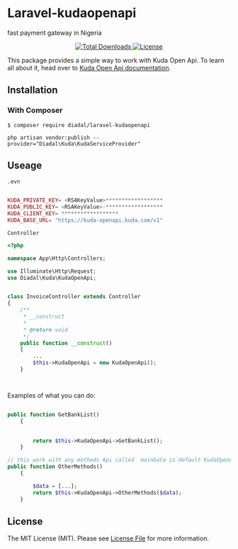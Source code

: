 # Laravel-kudaopenapi
 fast payment gateway in Nigeria


<p align="center">
<a href="https://packagist.org/packages/diadal/laravel-kudaopenapi">
<img src="https://poser.pugx.org/diadal/laravel-kudaopenapi/d/total.svg" alt="Total Downloads">
</a>

<a href="https://packagist.org/packages/diadal/laravel-kudaopenapi">
<img src="https://poser.pugx.org/diadal/laravel-kudaopenapi/license.svg" alt="License">
</a>
</p>




This package provides a simple way to work with Kuda Open Api. To learn all about it, head over to [Kuda Open Api documentation](https://kudabank.gitbook.io/).

## Installation

### With Composer

```
$ composer require diadal/laravel-kudaopenapi
```

```
php artisan vendor:publish --provider="Diadal\Kuda\KudaServiceProvider"

```
## Useage
 `.evn`
```php

KUDA_PRIVATE_KEY= <RSAKeyValue>******************
KUDA_PUBLIC_KEY= <RSAKeyValue>-******************
KUDA_CLIENT_KEY= ******************
KUDA_BASE_URL= "https://kuda-openapi.kuda.com/v1​"

```

`Controller`
```php
<?php

namespace App\Http\Controllers;

use Illuminate\Http\Request;
use Diadal\Kuda\KudaOpenApi;


class InvoiceController extends Controller
{
    /**
     * __construct
     *
     * @return void
     */
    public function __construct()
    {
        ...
        $this->KudaOpenApi = new KudaOpenApi();
    }




```
Examples of what you can do:

```php

public function GetBankList()
    {

        
        return $this->KudaOpenApi->GetBankList();
    }


```


```php
// this work with any motheds Api called  mainData is default KudaOpenApi data or payload
public function OtherMethods()
    {

        $data = [...];
        return $this->KudaOpenApi->OtherMethods($data);
    }
```



## License

The MIT License (MIT). Please see [License File](LICENSE.md) for more information.


